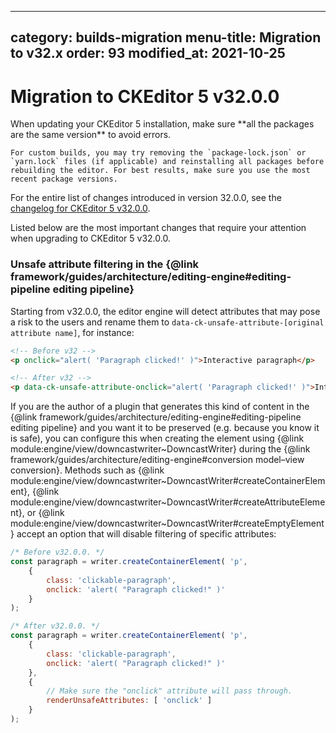 
---
category: builds-migration
menu-title: Migration to v32.x
order: 93
modified_at: 2021-10-25
---

# Migration to CKEditor 5 v32.0.0

<info-box>
	When updating your CKEditor 5 installation, make sure **all the packages are the same version** to avoid errors.

	For custom builds, you may try removing the `package-lock.json` or `yarn.lock` files (if applicable) and reinstalling all packages before rebuilding the editor. For best results, make sure you use the most recent package versions.
</info-box>

For the entire list of changes introduced in version 32.0.0, see the [changelog for CKEditor 5 v32.0.0](https://github.com/ckeditor/ckeditor5/blob/master/CHANGELOG.md#3200-2021-10-25).

Listed below are the most important changes that require your attention when upgrading to CKEditor 5 v32.0.0.

### Unsafe attribute filtering in the {@link framework/guides/architecture/editing-engine#editing-pipeline editing pipeline}

Starting from v32.0.0, the editor engine will detect attributes that may pose a risk to the users and rename them to `data-ck-unsafe-attribute-[original attribute name]`, for instance:

```html
<!-- Before v32 -->
<p onclick="alert( 'Paragraph clicked!' )">Interactive paragraph</p>

<!-- After v32 -->
<p data-ck-unsafe-attribute-onclick="alert( 'Paragraph clicked!' )">Interactive paragraph</p>
```

If you are the author of a plugin that generates this kind of content in the {@link framework/guides/architecture/editing-engine#editing-pipeline editing pipeline} and you want it to be preserved (e.g. because you know it is safe), you can configure this when creating the element
using {@link module:engine/view/downcastwriter~DowncastWriter} during the {@link framework/guides/architecture/editing-engine#conversion model–view conversion}. Methods such as {@link module:engine/view/downcastwriter~DowncastWriter#createContainerElement}, {@link module:engine/view/downcastwriter~DowncastWriter#createAttributeElement}, or {@link module:engine/view/downcastwriter~DowncastWriter#createEmptyElement} accept an option that will disable filtering of specific attributes:

```js
/* Before v32.0.0. */
const paragraph = writer.createContainerElement( 'p',
	{
		class: 'clickable-paragraph',
		onclick: 'alert( "Paragraph clicked!" )'
	}
);

/* After v32.0.0. */
const paragraph = writer.createContainerElement( 'p',
	{
		class: 'clickable-paragraph',
		onclick: 'alert( "Paragraph clicked!" )'
	},
	{
		// Make sure the "onclick" attribute will pass through.
		renderUnsafeAttributes: [ 'onclick' ]
	}
);
```
